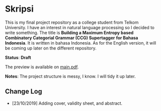 # Skripsi

This is my final project repository as a college student from Telkom University.
I have an interest in natural language processing so I decided to write something.
The title is **Building a Maximum Entropy based Combinatory Categorial Grammar (CCG) Supertagger**
**for Bahasa Indonesia**.
It is written in bahasa Indonesia.
As for the English version, it will be coming up later on the different repository.

**Status**: **Draft**

The preview is available on [main.pdf](main.pdf).

**Notes**:
The project structure is messy, I know.
I will tidy it up later.

## Change Log

- \[23/10/2019\] Adding cover, validity sheet, and abstract.
